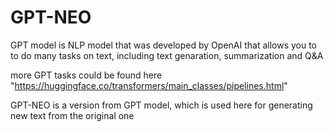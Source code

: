 # GPT-NEO

GPT model is NLP model that was developed by OpenAI that allows you to to do many tasks on text, including text genaration, summarization and Q&A

more GPT tasks could be found here "https://huggingface.co/transformers/main_classes/pipelines.html"

GPT-NEO is a version from GPT model, which is used here for generating new text from the original one  
